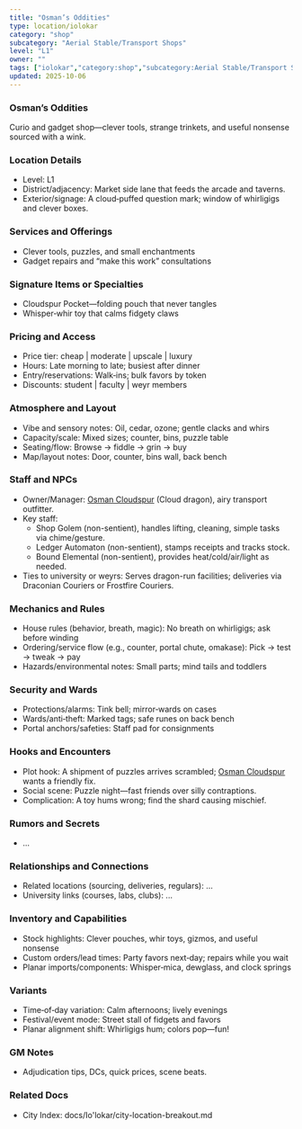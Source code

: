 ```yaml
---
title: "Osman’s Oddities"
type: location/iolokar
category: "shop"
subcategory: "Aerial Stable/Transport Shops"
level: "L1"
owner: ""
tags: ["iolokar","category:shop","subcategory:Aerial Stable/Transport Shops","level:L1"]
updated: 2025-10-06
---
```

### Osman’s Oddities

Curio and gadget shop—clever tools, strange trinkets, and useful nonsense sourced with a wink.

### Location Details

- Level: L1
- District/adjacency: Market side lane that feeds the arcade and taverns.
- Exterior/signage: A cloud‑puffed question mark; window of whirligigs and clever boxes.

### Services and Offerings

- Clever tools, puzzles, and small enchantments
- Gadget repairs and “make this work” consultations

### Signature Items or Specialties

- Cloudspur Pocket—folding pouch that never tangles
- Whisper‑whir toy that calms fidgety claws

### Pricing and Access

- Price tier: cheap | moderate | upscale | luxury
- Hours: Late morning to late; busiest after dinner
- Entry/reservations: Walk‑ins; bulk favors by token
- Discounts: student | faculty | weyr members

### Atmosphere and Layout

- Vibe and sensory notes: Oil, cedar, ozone; gentle clacks and whirs
- Capacity/scale: Mixed sizes; counter, bins, puzzle table
- Seating/flow: Browse → fiddle → grin → buy
- Map/layout notes: Door, counter, bins wall, back bench

### Staff and NPCs

- Owner/Manager: [Osman Cloudspur](../People/osman-cloudspur.md) (Cloud dragon), airy transport outfitter.
- Key staff:
  - Shop Golem (non-sentient), handles lifting, cleaning, simple tasks via chime/gesture.
  - Ledger Automaton (non-sentient), stamps receipts and tracks stock.
  - Bound Elemental (non-sentient), provides heat/cold/air/light as needed.
- Ties to university or weyrs: Serves dragon-run facilities; deliveries via Draconian Couriers or Frostfire Couriers.

### Mechanics and Rules

- House rules (behavior, breath, magic): No breath on whirligigs; ask before winding
- Ordering/service flow (e.g., counter, portal chute, omakase): Pick → test → tweak → pay
- Hazards/environmental notes: Small parts; mind tails and toddlers

### Security and Wards

- Protections/alarms: Tink bell; mirror‑wards on cases
- Wards/anti‑theft: Marked tags; safe runes on back bench
- Portal anchors/safeties: Staff pad for consignments

### Hooks and Encounters

- Plot hook: A shipment of puzzles arrives scrambled; [Osman Cloudspur](../People/osman-cloudspur.md) wants a friendly fix.
- Social scene: Puzzle night—fast friends over silly contraptions.
- Complication: A toy hums wrong; find the shard causing mischief.

### Rumors and Secrets

- ...

### Relationships and Connections

- Related locations (sourcing, deliveries, regulars): ...
- University links (courses, labs, clubs): ...

### Inventory and Capabilities

- Stock highlights: Clever pouches, whir toys, gizmos, and useful nonsense
- Custom orders/lead times: Party favors next‑day; repairs while you wait
- Planar imports/components: Whisper‑mica, dewglass, and clock springs

### Variants

- Time‑of‑day variation: Calm afternoons; lively evenings
- Festival/event mode: Street stall of fidgets and favors
- Planar alignment shift: Whirligigs hum; colors pop—fun!

### GM Notes

- Adjudication tips, DCs, quick prices, scene beats.

### Related Docs

- City Index: docs/Io'lokar/city-location-breakout.md
